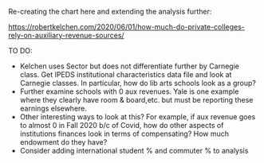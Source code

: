 Re-creating the chart here and extending the analysis further:

https://robertkelchen.com/2020/06/01/how-much-do-private-colleges-rely-on-auxiliary-revenue-sources/

TO DO:
*  Kelchen uses Sector but does not differentiate further by Carnegie class. Get IPEDS institutional characteristics data file and look at Carnegie classes. In particular, how do lib arts schools look as a group? 
*  Further examine schools with 0 aux revenues. Yale is one example where they clearly have room & board,etc. but must be reporting these earnings elsewhere.
*  Other interesting ways to look at this? For example, if aux revenue goes to almost 0 in Fall 2020 b/c of Covid, how do other aspects of institutions finances look in terms of compensating? How much endowment do they have?
*  Consider adding international student % and commuter % to analysis
